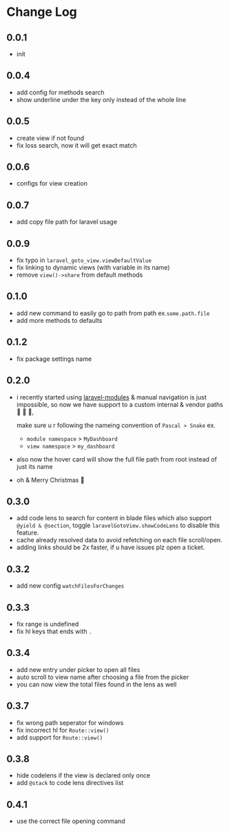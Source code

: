 # Change Log

## 0.0.1

- init

## 0.0.4

- add config for methods search
- show underline under the key only instead of the whole line

## 0.0.5

- create view if not found
- fix loss search, now it will get exact match

## 0.0.6

- configs for view creation

## 0.0.7

- add copy file path for laravel usage

## 0.0.9

- fix typo in `laravel_goto_view.viewDefaultValue`
- fix linking to dynamic views (with variable in its name)
- remove `view()->share` from default methods

## 0.1.0

- add new command to easily go to path from path ex.`some.path.file`
- add more methods to defaults

## 0.1.2

- fix package settings name

## 0.2.0

- i recently started using [laravel-modules](https://nwidart.com/laravel-modules/v6/installation-and-setup) & manual navigation is just impossible, so now we have support to a custom internal & vendor paths 🎊 💃 🚀,

    make sure u r following the nameing convention of `Pascal > Snake` ex.
    + `module namespace` > `MyDashboard`
    + `view namespace` > `my_dashboard`
- also now the hover card will show the full file path from root instead of just its name
- oh & Merry Christmas 🎄

## 0.3.0

- add code lens to search for content in blade files which also support `@yield & @section`, toggle `laravelGotoView.showCodeLens` to disable this feature.
- cache already resolved data to avoid refetching on each file scroll/open.
- adding links should be 2x faster, if u have issues plz open a ticket.

## 0.3.2

- add new config `watchFilesForChanges`

## 0.3.3

- fix range is undefined
- fix hl keys that ends with `.`

## 0.3.4

- add new entry under picker to open all files
- auto scroll to view name after choosing a file from the picker
- you can now view the total files found in the lens as well

## 0.3.7

- fix wrong path seperator for windows
- fix incorrect hl for `Route::view()`
- add support for `Route::view()`

## 0.3.8

- hide codelens if the view is declared only once
- add `@stack` to code lens directives list

## 0.4.1

- use the correct file opening command
